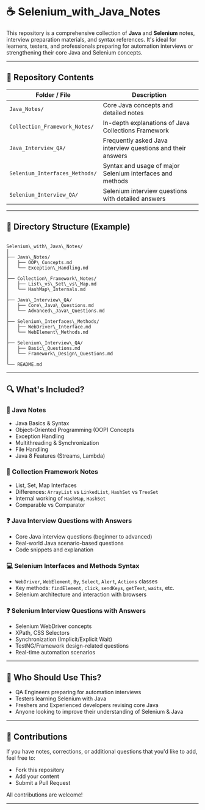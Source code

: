 # ☕ Selenium_with_Java_Notes

This repository is a comprehensive collection of **Java** and **Selenium** notes, interview preparation materials, and syntax references. It's ideal for learners, testers, and professionals preparing for automation interviews or strengthening their core Java and Selenium concepts.

---

## 📘 Repository Contents

| Folder / File                          | Description                                                   |
|----------------------------------------|---------------------------------------------------------------|
| `Java_Notes/`                          | Core Java concepts and detailed notes                         |
| `Collection_Framework_Notes/`          | In-depth explanations of Java Collections Framework           |
| `Java_Interview_QA/`                   | Frequently asked Java interview questions and their answers   |
| `Selenium_Interfaces_Methods/`         | Syntax and usage of major Selenium interfaces and methods     |
| `Selenium_Interview_QA/`               | Selenium interview questions with detailed answers            |

---

## 📂 Directory Structure (Example)

```

Selenium\_with\_Java\_Notes/
│
├── Java\_Notes/
│   ├── OOP\_Concepts.md
│   └── Exception\_Handling.md
│
├── Collection\_Framework\_Notes/
│   ├── List\_vs\_Set\_vs\_Map.md
│   └── HashMap\_Internals.md
│
├── Java\_Interview\_QA/
│   ├── Core\_Java\_Questions.md
│   └── Advanced\_Java\_Questions.md
│
├── Selenium\_Interfaces\_Methods/
│   ├── WebDriver\_Interface.md
│   └── WebElement\_Methods.md
│
├── Selenium\_Interview\_QA/
│   ├── Basic\_Questions.md
│   └── Framework\_Design\_Questions.md
│
└── README.md

```

---

## 🔍 What's Included?

### 📗 Java Notes
- Java Basics & Syntax
- Object-Oriented Programming (OOP) Concepts
- Exception Handling
- Multithreading & Synchronization
- File Handling
- Java 8 Features (Streams, Lambda)

### 📘 Collection Framework Notes
- List, Set, Map Interfaces
- Differences: `ArrayList` vs `LinkedList`, `HashSet` vs `TreeSet`
- Internal working of `HashMap`, `HashSet`
- Comparable vs Comparator

### ❓ Java Interview Questions with Answers
- Core Java interview questions (beginner to advanced)
- Real-world Java scenario-based questions
- Code snippets and explanation

### 💻 Selenium Interfaces and Methods Syntax
- `WebDriver`, `WebElement`, `By`, `Select`, `Alert`, `Actions` classes
- Key methods: `findElement`, `click`, `sendKeys`, `getText`, `waits`, etc.
- Selenium architecture and interaction with browsers

### ❓ Selenium Interview Questions with Answers
- Selenium WebDriver concepts
- XPath, CSS Selectors
- Synchronization (Implicit/Explicit Wait)
- TestNG/Framework design-related questions
- Real-time automation scenarios

---

## 📌 Who Should Use This?

- QA Engineers preparing for automation interviews
- Testers learning Selenium with Java
- Freshers and Experienced developers revising core Java
- Anyone looking to improve their understanding of Selenium & Java

---

## 🤝 Contributions

If you have notes, corrections, or additional questions that you'd like to add, feel free to:
- Fork this repository
- Add your content
- Submit a Pull Request

All contributions are welcome!

---
